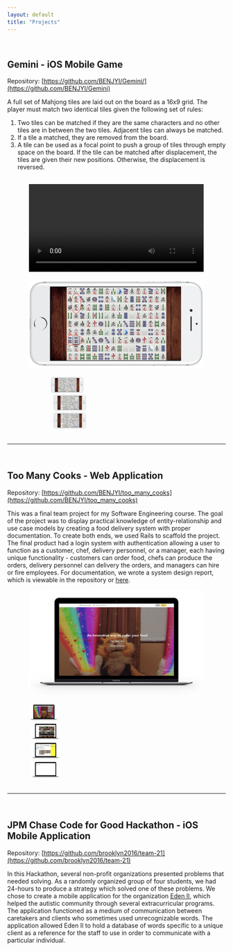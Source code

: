 ```yaml
---
layout: default
title: "Projects"
---
```


<br/>

## Gemini - iOS Mobile Game

Repository: [https://github.com/BENJYI/Gemini/](https://github.com/BENJYI/Gemini)

A full set of Mahjong tiles are laid out on the board as a 16x9 grid. The player must match two identical tiles given the following set of rules:
1. Two tiles can be matched if they are the same characters and no other tiles are in between the two tiles. Adjacent tiles can always be matched.
2. If a tile a matched, they are removed from the board.
3. A tile can be used as a focal point to push a group of tiles through empty space on the board. If the tile can be matched after displacement, the tiles are given their new positions. Otherwise, the displacement is reversed.

<br/>

<div style="width:100%;text-align:center">
  <div style="width:80%;display:inline-block;">
    <video style="width:100%;outline:none;" autoplay mute controls="controls">
      <source src="./images/gemini-test.mp4" type="video/mp4">
    </video>
  </div>
</div>

<br/>

<div style="width:100%;text-align:center;">
  <div style="width:80%;display:inline-block;text-align:center">
    <div>
      <img id="project-img" src="./images/mockup-1.png">
    </div>
    <br/>
    <div style="width:75%;display:inline-block">
      <div class="project-preview" style="width:25%;">
        <img class="test-img" src="./images/mockup-1.png" onclick="myFunction(this);">
      </div>
      <div class="project-preview" style="width:25%;margin-left:2%">
        <img class="test-img" src="./images/mockup-2.png" onclick="myFunction(this);">
      </div>
      <div class="project-preview" style="width:25%;margin-left:2%">
        <img class="test-img" src="./images/mockup-3.png" onclick="myFunction(this);">
      </div>
    </div>
  </div>
</div>

<br/>

---

<br/>

## Too Many Cooks - Web Application

Repository: [https://github.com/BENJYI/too_many_cooks](https://github.com/BENJYI/too_many_cooks)

This was a final team project for my Software Engineering course. The goal of the project was to display practical knowledge of entity-relationship and use case models by creating a food delivery system with proper documentation. To create both ends, we used Rails to scaffold the project. The final product had a login system with authentication allowing a user to function as a customer, chef, delivery personnel, or a manager, each having unique functionality - customers can order food, chefs can produce the orders, delivery personnel can delivery the orders, and managers can hire or fire employees. For documentation, we wrote a system design report, which is viewable in the repository or <a href="https://github.com/BENJYI/too_many_cooks/blob/master/SDR.pdf">here</a>.

<div style="width:100%;text-align:center;">
  <div style="width:80%;display:inline-block;text-align:center">
    <div>
      <img id="project-img2" src="./images/tmc-mockup-1.png">
    </div>
    <br/>
    <div>
      <div class="project-preview" style="width:17%;">
        <img class="test-img" src="./images/tmc-mockup-1.png" onclick="myFunction2(this);">
      </div>
      <div class="project-preview" style="width:17%;margin-left:1%">
        <img class="test-img" src="./images/tmc-mockup-2.png" onclick="myFunction2(this);">
      </div>
      <div class="project-preview" style="width:17%;margin-left:1%">
        <img class="test-img" src="./images/tmc-mockup-3.png" onclick="myFunction2(this);">
      </div>
      <div class="project-preview" style="width:17%;margin-left:1%">
        <img class="test-img" src="./images/tmc-mockup-4.png" onclick="myFunction2(this);">
      </div>
    </div>
  </div>
</div>

<br/>

---

<br/>

## JPM Chase Code for Good Hackathon - iOS Mobile Application

Repository: [https://github.com/brooklyn2016/team-21](https://github.com/brooklyn2016/team-21)

In this Hackathon, several non-profit organizations presented problems that needed solving. As a randomly organized group of four students, we had 24-hours to produce a strategy which solved one of these problems. We chose to create a mobile application for the organization <a href="https://eden2.org/">Eden II</a>, which helped the autistic community through several extracurricular programs. The application functioned as a medium of communication between caretakers and clients who sometimes used unrecognizable words. The application allowed Eden II to hold a database of words specific to a unique client as a reference for the staff to use in order to communicate with a particular individual.
